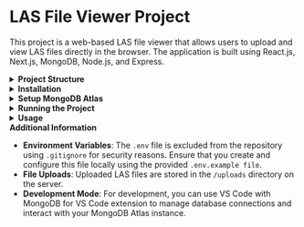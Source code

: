 # LAS File Viewer Project

This project is a web-based LAS file viewer that allows users to upload and view LAS files directly in the browser. The application is built using React.js, Next.js, MongoDB, Node.js, and Express.

<details> <summary><strong>Project Structure</strong></summary>

```bash
/las-file-viewer
├── /client                # Frontend (Next.js)
│   ├── /pages
│   │   └── index.js       # Main page of the frontend
│   ├── /styles
│   │   └── globals.css    # Global CSS styles
│   └── .env.local         # Environment variables for React
├── /uploads               # Directory for storing uploaded files
├── server.js              # Backend server
├── .env                   # Environment variables for Node.js
├── .gitignore             # Git ignore file
└── README.md              # Project README
```
</details> 

<details> <summary><strong>Installation</strong></summary>

1. **Clone the Repository:**

```bash
git clone https://github.com/logusivam/Las-Viewer.git
cd las-file-viewer
```
2. **Install Dependencies:**

Navigate to the root directory and install backend dependencies:

```bash
npm install
```
Navigate to the `/client` directory and install frontend dependencies:

```bash
cd client
npm install
```
3. **Create the `uploads` Folder:**

    - In the root directory of the project, create a folder named `uploads`.
    - This folder will be used to store the LAS files uploaded through the application.
</details> 

<details> <summary><strong>Setup MongoDB Atlas</strong></summary>

1. **Create a MongoDB Atlas Account:**

    - Sign up at [MongoDB Atlas](https://www.mongodb.com/products/platform/atlas-database).
    - Create a new cluster.

2. **Set Up Your Database:**

    - Create a new database in your cluster.
    - Create a new collection named `lasfiles` to store the uploaded LAS files.

3. **Get Your MongoDB Connection String:**

  - Navigate to your cluster in MongoDB Atlas.
  - Click on "Connect" and choose "Connect your application".
  - Copy the connection string provided.

4. **Configure Environment Variables:**

  - In the root directory of your project, you’ll find a file named `.env.example.`
  - Rename this file to `.env` and replace `your-mongodb-connection-string-here` with your actual MongoDB connection string:

```plaintext
MONGO_URI=your-mongodb-connection-string-here
```
**Note**: The `.env` file is included in `.gitignore` to ensure sensitive information is not exposed in the repository.

</details> <details> <summary><strong>Running the Project</strong></summary>

1. **Start the Backend Server**:

  - In the root directory, run the following command:
```bash
npm start
```
  - The backend server will run on `http://localhost:5000`.

2. **Start the Frontend Server**:

  - Navigate to the `/client` directory:
```bash
cd client
```
  - Run the following command:
```bash
npm run dev
```
  - The frontend will run on `http://localhost:3000`.

3. **Access the Application**:

Open your web browser and go to `http://localhost:3000`.
You can now upload LAS files and view them in the browser.
</details> 

<details> <summary><strong>Usage</strong></summary>

1. **Uploading LAS Files:**

  - Click on the "Upload File" button.
  - Select one or more LAS files from your computer.
  - The uploaded files will be listed, and you can click on a file name to view its contents.

2. **Viewing LAS Files:**

  - The selected LAS file will be displayed in the browser with the content formatted for easy viewing.

3. **Customization:**

  - You can customize the background color, viewer styles, button colors, and other UI elements by modifying the `globals.css` file in the `/client/styles/ directory.`
</details> 

 <summary><strong>Additional Information</strong></summary>

 - **Environment Variables**: The `.env` file is excluded from the repository using `.gitignore` for security reasons. Ensure that you create and configure this file locally using the provided `.env.example file`.
- **File Uploads**: Uploaded LAS files are stored in the `/uploads` directory on the server.
- **Development Mode**: For development, you can use VS Code with MongoDB for VS Code extension to manage database connections and interact with your MongoDB Atlas instance.
